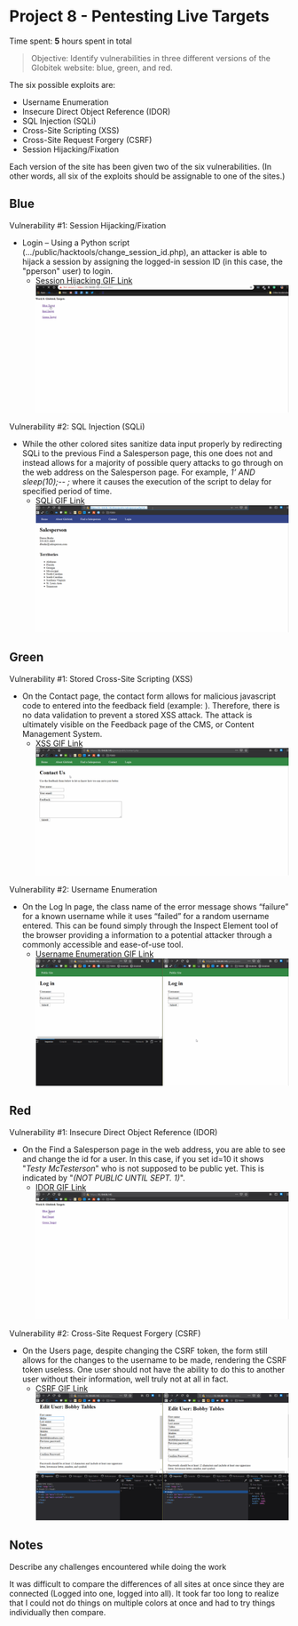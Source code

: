 # Project 8 - Pentesting Live Targets

Time spent: **5** hours spent in total

> Objective: Identify vulnerabilities in three different versions of the Globitek website: blue, green, and red.

The six possible exploits are:
* Username Enumeration
* Insecure Direct Object Reference (IDOR)
* SQL Injection (SQLi)
* Cross-Site Scripting (XSS)
* Cross-Site Request Forgery (CSRF)
* Session Hijacking/Fixation

Each version of the site has been given two of the six vulnerabilities. (In other words, all six of the exploits should be assignable to one of the sites.)

## Blue

Vulnerability #1: Session Hijacking/Fixation
* Login – Using a Python script (.../public/hacktools/change_session_id.php), an attacker is able to hijack a session by assigning the logged-in session ID (in this case, the "pperson" user) to login.
  - [Session Hijacking GIF Link](https://github.com/HaTeMaiL/CodePath_Authentic8/blob/master/LivePenTest/imgs/SH.gif)
![Session Hijacking](https://github.com/HaTeMaiL/CodePath_Authentic8/blob/master/LivePenTest/imgs/SH.gif)

Vulnerability #2: SQL Injection (SQLi)
* While the other colored sites sanitize data input properly by redirecting SQLi to the previous Find a Salesperson page, this one does not and instead allows for a majority of possible query attacks to go through on the web address on the Salesperson page. For example, *1’ AND sleep(10);-- ;* where it causes the execution of the script to delay for specified period of time.
  - [SQLi GIF Link](https://github.com/HaTeMaiL/CodePath_Authentic8/blob/master/LivePenTest/imgs/SQLI.gif)
![SQLi](https://github.com/HaTeMaiL/CodePath_Authentic8/blob/master/LivePenTest/imgs/SQLI.gif)


## Green

Vulnerability #1: Stored Cross-Site Scripting (XSS)
* On the Contact page, the contact form allows for malicious javascript code to entered into the feedback field (example: <script>alert('Authentic8 found the XSS!');</script>). Therefore, there is no data validation to prevent a stored XSS attack. The attack is ultimately visible on the Feedback page of the CMS, or Content Management System. 
  - [XSS GIF Link](https://github.com/HaTeMaiL/CodePath_Authentic8/blob/master/LivePenTest/imgs/XSS.gif)
![XSS](https://github.com/HaTeMaiL/CodePath_Authentic8/blob/master/LivePenTest/imgs/XSS.gif)

Vulnerability #2: Username Enumeration
* On the Log In page, the class name of the error message shows “failure” for a known username while it uses “failed” for a random username entered. This can be found simply through the Inspect Element tool of the browser providing a information to a potential attacker through a commonly accessible and ease-of-use tool.
  - [Username Enumeration GIF Link](https://github.com/HaTeMaiL/CodePath_Authentic8/blob/master/LivePenTest/imgs/UE.gif)
![Username Enumeration](https://github.com/HaTeMaiL/CodePath_Authentic8/blob/master/LivePenTest/imgs/UE.gif)


## Red

Vulnerability #1: Insecure Direct Object Reference (IDOR)
* On the Find a Salesperson page in the web address, you are able to see and change the id for a user. In this case, if you set id=10 it shows "*Testy McTesterson*" who is not supposed to be public yet. This is indicated by "*(NOT PUBLIC UNTIL SEPT. 1)*".
  - [IDOR GIF Link](https://github.com/HaTeMaiL/CodePath_Authentic8/blob/master/LivePenTest/imgs/IDOR.gif)
![IDOR](https://github.com/HaTeMaiL/CodePath_Authentic8/blob/master/LivePenTest/imgs/IDOR.gif)

Vulnerability #2: Cross-Site Request Forgery (CSRF)
* On the Users page, despite changing the CSRF token, the form still allows for the changes to the username to be made, rendering the CSRF token useless. One user should not have the ability to do this to another user without their information, well truly not at all in fact.
  - [CSRF GIF Link](https://github.com/HaTeMaiL/CodePath_Authentic8/blob/master/LivePenTest/imgs/CSRF.gif)
![CSRF](https://github.com/HaTeMaiL/CodePath_Authentic8/blob/master/LivePenTest/imgs/CSRF.gif)


## Notes

Describe any challenges encountered while doing the work

It was difficult to compare the differences of all sites at once since they are connected (Logged into one, logged into all). It took far too long to realize that I could not do things on multiple colors at once and had to try things individually then compare.

